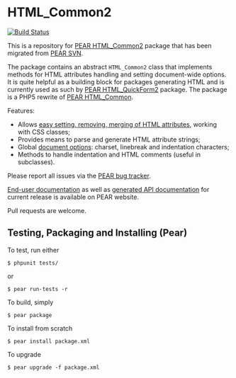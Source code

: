 # HTML_Common2

[![Build Status](https://travis-ci.org/pear/HTML_Common2.svg?branch=trunk)](https://travis-ci.org/pear/HTML_Common2)

This is a repository for [PEAR HTML_Common2] package that has been migrated from [PEAR SVN].

The package contains an abstract `HTML_Common2` class that implements methods for HTML attributes handling and
setting document-wide options. It is quite helpful as a building block for packages generating HTML and is currently
used as such by [PEAR HTML_QuickForm2] package. The package is a PHP5 rewrite of [PEAR HTML_Common].

Features:

 * Allows [easy setting, removing, merging of HTML attributes](http://pear.php.net/manual/en/package.html.html-common2.attributes.php),
   working with CSS classes;
 * Provides means to parse and generate HTML attribute strings;
 * Global [document options](http://pear.php.net/manual/en/package.html.html-common2.options.php):
   charset, linebreak and indentation characters;
 * Methods to handle indentation and HTML comments (useful in subclasses).

Please report all issues via the [PEAR bug tracker].

[End-user documentation](http://pear.php.net/manual/en/package.html.html-common2.php) as well as
[generated API documentation](http://pear.php.net/package/HTML_Common2/docs/latest/) for current release is available
on PEAR website.

Pull requests are welcome.

[PEAR HTML_Common2]: http://pear.php.net/package/HTML_Common2/
[PEAR HTML_Common]: http://pear.php.net/package/HTML_Common/
[PEAR HTML_QuickForm2]: http://pear.php.net/package/HTML_QuickForm2/
[PEAR SVN]: https://svn.php.net/repository/pear/packages/HTML_Common2
[PEAR bug tracker]: http://pear.php.net/bugs/search.php?cmd=display&package_name[]=HTML_Common2

## Testing, Packaging and Installing (Pear)

To test, run either

    $ phpunit tests/

or

    $ pear run-tests -r

To build, simply

    $ pear package

To install from scratch

    $ pear install package.xml

To upgrade

    $ pear upgrade -f package.xml

